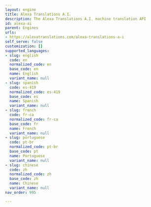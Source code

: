 ```yaml
---
layout: engine
title: Alexa Translations A.I.
description: The Alexa Translations A.I. machine translation API
id: alexa-ai
parent: Engines
urls:
- https://alexatranslations.com/alexa-translations-a-i
self_serve: false
customization: []
supported_languages:
- slug: english
  code: en
  normalized_code: en
  base_code: en
  name: English
  variant_name: null
- slug: spanish
  code: es-419
  normalized_code: es-419
  base_code: es
  name: Spanish
  variant_name: null
- slug: french
  code: fr-ca
  normalized_code: fr-ca
  base_code: fr
  name: French
  variant_name: null
- slug: portuguese
  code: pt-br
  normalized_code: pt-br
  base_code: pt
  name: Portuguese
  variant_name: null
- slug: chinese
  code: zh
  normalized_code: zh
  base_code: zh
  name: Chinese
  variant_name: null
nav_order: 995

---
```



